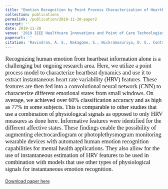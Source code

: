 ```yaml
---
title: "Emotion Recognition by Point Process Characterization of Heartbeat Dynamics"
collection: publications
permalink: /publication/2019-11-20-paper2
excerpt: ''
date: 2019-11-20
venue: '2019 IEEE Healthcare Innovations and Point of Care Technologies, (HI-POCT)'
paperurl: ''
citation: 'Ravindran, A. S., Nakagome, S., Wickramasuriya, D. S., Contreras-Vidal, J. L., & Faghih, R. T. (2019, November). Emotion recognition by point process characterization of heartbeat dynamics. In 2019 IEEE Healthcare Innovations and Point of Care Technologies,(HI-POCT) (pp. 13-16). IEEE.'
---
```


<p style="font-family: Garamond; font-size:14pt; font-style:normal">
Recognizing human emotion from heartbeat information alone is a challenging but ongoing research area. Here, we utilize a point process model to characterize heartbeat dynamics
and use it to extract instantaneous heart rate variability (HRV) features. These features are then fed into a convolutional neural network (CNN) to characterize different emotional states from small windows. On average, we achieved over 60% classification accuracy and as high as 77% in some subjects. This is comparable to other studies that use a combination of physiological signals as opposed to only HRV measures as done here. Informative features were identified for the different affective states. These findings enable the possibility of augmenting electrocardiogram or photoplethysmogram monitoring wearable devices with automated human emotion recognition capabilities for mental health applications. They also allow for the use of instantaneous estimation of HRV features to be used in combination with models that use other types of physiological signals for instantaneous emotion recognition.

[Download paper here](/files/Paper2.pdf)
</p>
